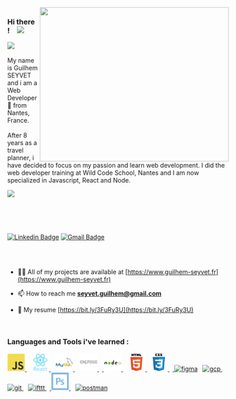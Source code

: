 
<img align="right" src="https://storage.googleapis.com/www-paredro-com/uploads/2015/08/dise%C3%B1adores-3.gif" width="430" height="350">

### Hi there !&ensp;&ensp;<img src="https://media.giphy.com/media/hvRJCLFzcasrR4ia7z/giphy.gif" width="20px">
![](https://visitor-badge.glitch.me/badge?page_id=guilhemcv)

My name is Guilhem SEYVET and i am a Web Developer 🚀 from Nantes, France. <br><br>
After 8 years as a travel planner, i have decided to focus on my passion and learn web development. 
I did the web developer training at Wild Code School, Nantes and I am now specialized in Javascript, React and Node.
<br>

![](http://github-profile-summary-cards.vercel.app/api/cards/repos-per-language?username=guilhemcv&theme=default)


<br><br><br>

[![Linkedin Badge](https://img.shields.io/badge/-guilhem_seyvet-blue?style=flat-square&logo=Linkedin&logoColor=white&link=https://www.linkedin.com/in/guilhem-seyvet/)](https://www.linkedin.com/in/guilhem-seyvet/)
[![Gmail Badge](https://img.shields.io/badge/-seyvet.guilhem@gmail.com-c14438?style=flat-square&logo=Gmail&logoColor=white&link=mailto:seyvet.guilhem@gmail.com)](mailto:seyvet.guilhem@gmail.com) 

<br><br>
- 👨‍💻 All of my projects are available at [https://www.guilhem-seyvet.fr](https://www.guilhem-seyvet.fr)

- 📫 How to reach me **seyvet.guilhem@gmail.com**

- 📄 My resume [https://bit.ly/3FuRy3U](https://bit.ly/3FuRy3U)

<br>
 
<h3 align="left">Languages and Tools i've learned :</h3>

<a href="https://developer.mozilla.org/en-US/docs/Web/JavaScript" target="_blank" rel="noreferrer"> <img src="https://raw.githubusercontent.com/devicons/devicon/master/icons/javascript/javascript-original.svg" alt="javascript" width="40" height="40"/> </a> &ensp; <a href="https://reactjs.org/" target="_blank" rel="noreferrer"> <img src="https://raw.githubusercontent.com/devicons/devicon/master/icons/react/react-original-wordmark.svg" alt="react" width="40" height="40"/> </a> &ensp; <a href="https://www.mysql.com/" target="_blank" rel="noreferrer"> <img src="https://raw.githubusercontent.com/devicons/devicon/master/icons/mysql/mysql-original-wordmark.svg" alt="mysql" width="40" height="40"/> </a> &ensp; <a href="https://expressjs.com" target="_blank" rel="noreferrer"> <img src="https://raw.githubusercontent.com/devicons/devicon/master/icons/express/express-original-wordmark.svg" alt="express" width="40" height="40"/> </a>&ensp;<a href="https://nodejs.org" target="_blank" rel="noreferrer"> <img src="https://raw.githubusercontent.com/devicons/devicon/master/icons/nodejs/nodejs-original-wordmark.svg" alt="nodejs" width="40" height="40"/> </a> &ensp; <a href="https://www.w3.org/html/" target="_blank" rel="noreferrer"> <img src="https://raw.githubusercontent.com/devicons/devicon/master/icons/html5/html5-original-wordmark.svg" alt="html5" width="40" height="40"/> </a> &ensp;<a href="https://www.w3schools.com/css/" target="_blank" rel="noreferrer"><img src="https://raw.githubusercontent.com/devicons/devicon/master/icons/css3/css3-original-wordmark.svg" alt="css3" width="40" height="40"/> </a>&ensp;<a href="https://www.figma.com/" target="_blank" rel="noreferrer"> <img src="https://www.vectorlogo.zone/logos/figma/figma-icon.svg" alt="figma" width="40" height="40"/></a>&ensp; <a href="https://cloud.google.com" target="_blank" rel="noreferrer"> <img src="https://www.vectorlogo.zone/logos/google_cloud/google_cloud-icon.svg" alt="gcp" width="40" height="40"/> </a>&ensp; <a href="https://git-scm.com/" target="_blank" rel="noreferrer"> <img src="https://www.vectorlogo.zone/logos/git-scm/git-scm-icon.svg" alt="git" width="40" height="40"/> </a>&ensp;  <a href="https://ifttt.com/" target="_blank" rel="noreferrer"> <img src="https://www.vectorlogo.zone/logos/ifttt/ifttt-ar21.svg" alt="ifttt" width="40" height="40"/> </a>&ensp;<a href="https://www.photoshop.com/en" target="_blank" rel="noreferrer"> <img src="https://raw.githubusercontent.com/devicons/devicon/master/icons/photoshop/photoshop-line.svg" alt="photoshop" width="40" height="40"/> </a>&ensp; <a href="https://postman.com" target="_blank" rel="noreferrer"> <img src="https://www.vectorlogo.zone/logos/getpostman/getpostman-icon.svg" alt="postman" width="40" height="40"/> </a> 


